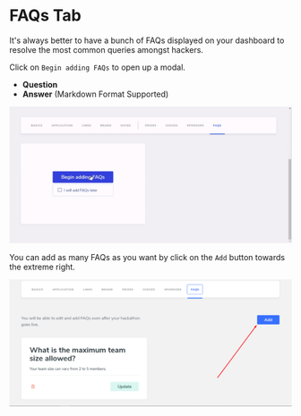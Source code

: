 # FAQs Tab

It's always better to have a bunch of FAQs displayed on your dashboard to resolve the most common queries amongst hackers.

Click on `Begin adding FAQs` to open up a modal.

* **Question**
* **Answer** \(Markdown Format Supported\)

![](../../.gitbook/assets/faqs.gif)

You can add as many FAQs as you want by click on the `Add` button towards the extreme right.

![](../../.gitbook/assets/image%20%2817%29.png)

